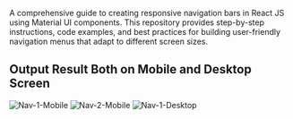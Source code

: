 A comprehensive guide to creating responsive navigation bars in React JS using Material UI components. This repository provides step-by-step instructions, code examples, and best practices for building user-friendly navigation menus that adapt to different screen sizes.

Output Result Both on Mobile and Desktop Screen
-----------------------------------------------
![Nav-1-Mobile](https://github.com/user-attachments/assets/ac643c64-fdca-42d3-b7df-0a593d4dade2)
![Nav-2-Mobile](https://github.com/user-attachments/assets/da9cdfb1-d325-4582-bf2e-6108617c2f59)
![Nav-1-Desktop](https://github.com/user-attachments/assets/3cf8f583-f5b6-436e-a825-037a941dee37)

